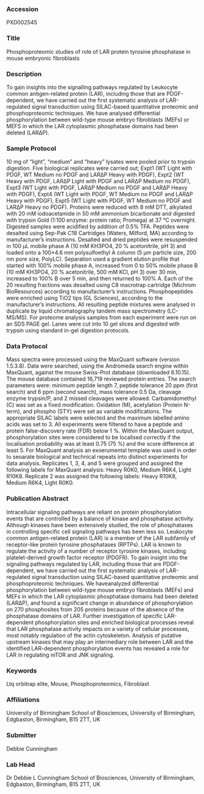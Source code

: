 ### Accession
PXD002545

### Title
Phosphoproteomic studies of role of LAR protein tyrosine phosphatase in mouse embryonic fibroblasts

### Description
To gain insights into the signalling pathways regulated by Leukocyte common antigen-related protein (LAR), including those that are PDGF-dependent, we have carried out the first systematic analysis of LAR-regulated signal transduction using SILAC-based quantitative proteomic and phosphoproteomic techniques. We have analysed differential phosphorylation between wild-type mouse embryo fibroblasts (MEFs) or MEFS in which the LAR cytoplasmic phosphatase domains had been deleted (LARΔP).

### Sample Protocol
10 mg of “light”, “medium” and “heavy” lysates were pooled prior to trypsin digestion. Five biological replicates were carried out; Expt1 (WT Light with PDGF, WT Medium no PDGF and LARΔP Heavy with PDGF), Expt2 (WT Heavy with PDGF, LARΔP Light with PDGF and LARΔP Medium no PDGF), Expt3 (WT Light with PDGF, LARΔP Medium no PDGF and LARΔP Heavy with PDGF), Expt4 (WT Light with PDGF, WT Medium no PDGF and LARΔP Heavy with PDGF), Expt5 (WT Light with PDGF, WT Medium no PDGF and LARΔP Heavy no PDGF). Proteins were reduced with 8 mM DTT, alkylated with 20 mM iodoacetamide in 50 mM ammonium bicarbonate and digested with trypsin Gold (1:100 enzyme: protein ratio; Promega) at 37 °C overnight. Digested samples were acidified by addition of 0.5% TFA. Peptides were desalted using Sep-Pak C18 Cartridges (Waters, Milford, MA) according to manufacturer’s instructions. Desalted and dried peptides were resuspended in 100 μL mobile phase A (10 mM KH3PO4, 20 % acetonitrile, pH 3) and loaded onto a 100×4.6 mm polysulfoethyl A column (5 μm particle size, 200 nm pore size, PolyLC). Separation used a gradient elution profile that started with 100% mobile phase A, increased from 0 to 50% mobile phase B (10 mM KH3PO4, 20 % acetonitrile, 500 mM KCl, pH 3) over 30 min, increased to 100% B over 5 min, and then returned to 100% A. Each of the 20 resulting fractions was desalted using C8 macrotrap cartridge (Michrom BioResources) according to manufacturer’s instructions. Phosphopeptides were enriched using TiO2 tips (GL Sciences), according to the manufacturer’s instructions. All resulting peptide mixtures were analysed in duplicate by liquid chromatography tandem mass spectrometry (LC-MS/MS). For proteome analysis samples from each experiment were run on an SDS PAGE gel. Lanes were cut into 10 gel slices and digested with trypsin using standard in-gel digestion protocols.

### Data Protocol
Mass spectra were processed using the MaxQuant software (version 1.5.3.8). Data were searched, using the Andromeda search engine within MaxQuant, against the mouse Swiss-Prot database (downloaded 6.10.15). The mouse database contained 16,719 reviewed protein entries. The search parameters were: minimum peptide length 7, peptide tolerance 20 ppm (first search) and 6 ppm (second search), mass tolerance 0.5 Da, cleavage enzyme trypsin/P, and 2 missed cleavages were allowed. Carbamidomethyl (C) was set as a fixed modification. Oxidation (M), acetylation (Protein N-term), and phospho (STY) were set as variable modifications. The appropriate SILAC labels were selected and the maximum labelled amino acids was set to 3. All experiments were filtered to have a peptide and protein false-discovery rate (FDR) below 1 %. Within the MaxQuant output, phosphorylation sites were considered to be localised correctly if the localisation probability was at least 0.75 (75 %) and the score difference at least 5. For MaxQuant analysis an exoerumental template was used in order to seoarate biological and technical repeats into distinct experiments for data analysis. Replicates 1, 3, 4, and 5 were grouped and assigned the following labels for MaxQuant analysis: Heavy R0K0, Medium R6K4, Light R10K8. Replicate 2 was assigned the following labels: Heavy R10K8, Medium R6K4, Light R0K0.

### Publication Abstract
Intracellular signaling pathways are reliant on protein phosphorylation events that are controlled by a balance of kinase and phosphatase activity. Although kinases have been extensively studied, the role of phosphatases in controlling specific cell signaling pathways has been less so. Leukocyte common antigen-related protein (LAR) is a member of the LAR subfamily of receptor-like protein tyrosine phosphatases (RPTPs). LAR is known to regulate the activity of a number of receptor tyrosine kinases, including platelet-derived growth factor receptor (PDGFR). To gain insight into the signaling pathways regulated by LAR, including those that are PDGF-dependent, we have carried out the first systematic analysis of LAR-regulated signal transduction using SILAC-based quantitative proteomic and phosphoproteomic techniques. We haveanalyzed differential phosphorylation between wild-type mouse embryo fibroblasts (MEFs) and MEFs in which the LAR cytoplasmic phosphatase domains had been deleted (LAR&#x394;P), and found a significant change in abundance of phosphorylation on 270 phosphosites from 205 proteins because of the absence of the phosphatase domains of LAR. Further investigation of specific LAR-dependent phosphorylation sites and enriched biological processes reveal that LAR phosphatase activity impacts on a variety of cellular processes, most notably regulation of the actin cytoskeleton. Analysis of putative upstream kinases that may play an intermediary role between LAR and the identified LAR-dependent phosphorylation events has revealed a role for LAR in regulating mTOR and JNK signaling.

### Keywords
Ltq orbitrap elite, Mouse, Phosphoproteomics, Fibroblast

### Affiliations
University of Birmingham
School of Biosciences, University of Birmingham, Edgbaston, Birmingham, B15 2TT, UK

### Submitter
Debbie Cunningham

### Lab Head
Dr Debbie L Cunningham
School of Biosciences, University of Birmingham, Edgbaston, Birmingham, B15 2TT, UK


